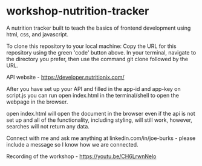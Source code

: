 # workshop-nutrition-tracker
A nutrition tracker built to teach the basics of frontend development using html, css, and javascript.

To clone this repository to your local machine:
Copy the URL for this repository using the green 'code' button above.
In your terminal, navigate to the directory you prefer, then use the command git clone followed by the URL.

API website - https://developer.nutritionix.com/

After you have set up your API and filled in the app-id and app-key on script.js you can run open index.html in the terminal/shell to open the webpage in the browser.

open index.html will open the document in the browser even if the api is not set up and all of the functionality, including styling, will still work, however, searches will not return any data.

Connect with me and ask me anything at linkedin.com/in/joe-burks  -  please include a message so I know how we are connected.

Recording of the workshop - https://youtu.be/CH6LrwnNelo